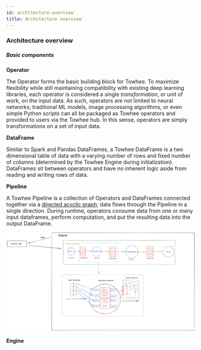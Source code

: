 ```yaml
---
id: architecture-overview
title: Architecture overview
---
```


### Architecture overview

##### Basic components

**Operator**

The Operator forms the basic building block for Towhee. To maximize flexibility while still maintaining compatibility with existing deep learning libraries, each operator is considered a single _transformation_, or unit of work, on the input data. As such, operators are not limited to neural networks; traditional ML models, image processing algorithms, or even simple Python scripts can all be packaged as Towhee operators and provided to users via the Towhee hub. In this sense, operators are simply transformations on a set of input data.

**DataFrame**

Similar to Spark and Pandas DataFrames, a Towhee DataFrame is a two dimensional table of data with a varying number of rows and fixed number of columns (determined by the Towhee Engine during initialization). DataFrames sit between operators and have no inherent logic aside from reading and writing rows of data.

**Pipeline**

A Towhee Pipeline is a collection of Operators and DataFrames connected together via a [directed acyclic graph](/06-Developer%20guides/framework/DAG-details.md); data flows through the Pipeline in a single direction. During runtime, operators consume data from one or many input dataframes, perform computation, and put the resulting data into the output DataFrame.

![avatar](./framework.png)

**Engine**
